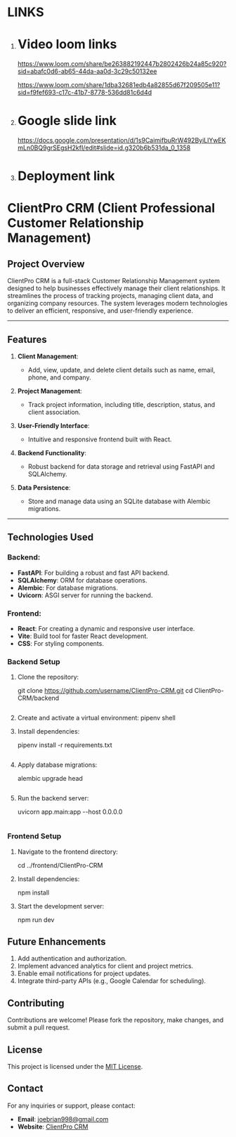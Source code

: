 # LINKS



1. # Video loom links
    https://www.loom.com/share/be263882192447b2802426b24a85c920?sid=abafc0d6-ab65-44da-aa0d-3c29c50132ee

    https://www.loom.com/share/1dba32681edb4a82855d67f209505e11?sid=f9fef693-c17c-41b7-8778-536dd81c6d4d

2. # Google slide link
   https://docs.google.com/presentation/d/1s9CaimifbuRrW492ByiLlYwEKmLn0BQ9grSEgsH2kfI/edit#slide=id.g320b6b531da_0_1358

3. # Deployment link
     [](client-pro-frontend-git-main-joe-brians-projects.vercel.app)






# ClientPro CRM (Client Professional Customer Relationship Management)

## Project Overview
ClientPro CRM is a full-stack Customer Relationship Management system designed to help businesses effectively manage their client relationships. It streamlines the process of tracking projects, managing client data, and organizing company resources. The system leverages modern technologies to deliver an efficient, responsive, and user-friendly experience.

---

## Features
1. **Client Management**: 
   - Add, view, update, and delete client details such as name, email, phone, and company.

2. **Project Management**:
   - Track project information, including title, description, status, and client association.

3. **User-Friendly Interface**: 
   - Intuitive and responsive frontend built with React.

4. **Backend Functionality**:
   - Robust backend for data storage and retrieval using FastAPI and SQLAlchemy.

5. **Data Persistence**:
   - Store and manage data using an SQLite database with Alembic migrations.

---

## Technologies Used
### Backend:
- **FastAPI**: For building a robust and fast API backend.
- **SQLAlchemy**: ORM for database operations.
- **Alembic**: For database migrations.
- **Uvicorn**: ASGI server for running the backend.

### Frontend:
- **React**: For creating a dynamic and responsive user interface.
- **Vite**: Build tool for faster React development.
- **CSS**: For styling components.

### Backend Setup
1. Clone the repository:

   git clone https://github.com/username/ClientPro-CRM.git
   cd ClientPro-CRM/backend
   ```
2. Create and activate a virtual environment:
   pipenv shell
   
3. Install dependencies:

   pipenv install -r requirements.txt
   ```
4. Apply database migrations:

   alembic upgrade head
   ```
5. Run the backend server:

   uvicorn app.main:app --host 0.0.0.0
   ```

### Frontend Setup
1. Navigate to the frontend directory:

   cd ../frontend/ClientPro-CRM

2. Install dependencies:

   npm install
   
3. Start the development server:

   npm run dev
   

## Future Enhancements
1. Add authentication and authorization.
2. Implement advanced analytics for client and project metrics.
3. Enable email notifications for project updates.
4. Integrate third-party APIs (e.g., Google Calendar for scheduling).

## Contributing
Contributions are welcome! Please fork the repository, make changes, and submit a pull request.

## License
This project is licensed under the [MIT License](LICENSE).


## Contact
For any inquiries or support, please contact:
- **Email**: joebrian998@gmail.com
- **Website**: [ClientPro CRM](client-pro-frontend-git-main-joe-brians-projects.vercel.app)

